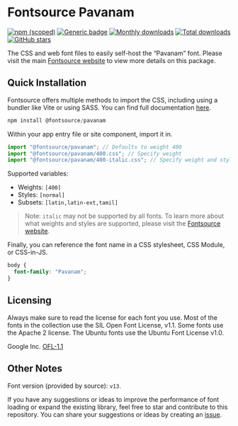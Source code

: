 # Fontsource Pavanam

[![npm (scoped)](https://img.shields.io/npm/v/@fontsource/pavanam?color=brightgreen)](https://www.npmjs.com/package/@fontsource/pavanam) [![Generic badge](https://img.shields.io/badge/fontsource-passing-brightgreen)](https://github.com/fontsource/fontsource) [![Monthly downloads](https://badgen.net/npm/dm/@fontsource/pavanam)](https://github.com/fontsource/fontsource) [![Total downloads](https://badgen.net/npm/dt/@fontsource/pavanam)](https://github.com/fontsource/fontsource) [![GitHub stars](https://img.shields.io/github/stars/fontsource/fontsource.svg?style=social&label=Star)](https://github.com/fontsource/fontsource/stargazers)

The CSS and web font files to easily self-host the “Pavanam” font. Please visit the main [Fontsource website](https://fontsource.org/fonts/pavanam) to view more details on this package.

## Quick Installation

Fontsource offers multiple methods to import the CSS, including using a bundler like Vite or using SASS. You can find full documentation [here](https://fontsource.org/docs/getting-started/introduction).

```javascript
npm install @fontsource/pavanam
```

Within your app entry file or site component, import it in.

```javascript
import "@fontsource/pavanam"; // Defaults to weight 400
import "@fontsource/pavanam/400.css"; // Specify weight
import "@fontsource/pavanam/400-italic.css"; // Specify weight and style
```

Supported variables:
- Weights: `[400]`
- Styles: `[normal]`
- Subsets: `[latin,latin-ext,tamil]`

> Note: `italic` may not be supported by all fonts. To learn more about what weights and styles are supported, please visit the [Fontsource website](https://fontsource.org/fonts/pavanam).

Finally, you can reference the font name in a CSS stylesheet, CSS Module, or CSS-in-JS.

```css
body {
  font-family: "Pavanam";
}
```

## Licensing
Always make sure to read the license for each font you use. Most of the fonts in the collection use the SIL Open Font License, v1.1. Some fonts use the Apache 2 license. The Ubuntu fonts use the Ubuntu Font License v1.0.

Google Inc.
[OFL-1.1](http://scripts.sil.org/OFL)

## Other Notes
Font version (provided by source): `v13`.

If you have any suggestions or ideas to improve the performance of font loading or expand the existing library, feel free to star and contribute to this repository. You can share your suggestions or ideas by creating an [issue](https://github.com/fontsource/fontsource/issues).